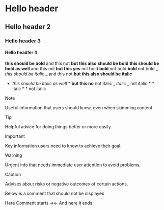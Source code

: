 # Hello header
## Hello header 2
### Hello header 3
#### Hello headfer 4
__this should be bold__ and this not __but this also should be bold__ 
**this should be bold as well** and this not **but this yes**
not bold **bold** not bold __bold__ not bold
_ _this should be italic_ _ and this not __but this also should be italic__ 
* *this should be italic as well* * __but this no__
not italic _ _italic_ _ not italic * * itaic * * not italic

> [!NOTE]
> Useful information that users should know, even when skimming content.

> [!TIP]
> Helpful advice for doing things better or more easily.

> [!IMPORTANT]
> Key information users need to know to achieve their goal.

> [!WARNING]
> Urgent info that needs immediate user attention to avoid problems.

> [!CAUTION]
> Advises about risks or negative outcomes of certain actions.

Below is a comment that should not be displayed
<!-- This content will not appear in the rendered Markdown -->

Here Comment starts -><!--This is comment--><- And here it ends


